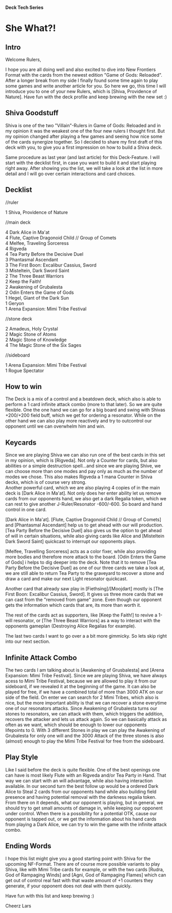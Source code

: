 **Deck Tech Series**

# She What?!

## Intro

Welcome Rulers,
 
I hope you are all doing well and also excited to dive into New Frontiers Format with 
the cards from the newest edition "Game of Gods: Reloaded". After a longer break from my side I finally 
found some time again to play some games and write another article for you. 
So here we go, this time I will introduce you to one of your new Rulers,
which is [Shiva, Providence of Nature]. 
Have fun with the deck profile and keep brewing with the new set :)

 	
## Shiva Goodstuff

Shiva is one of the two "Villain"-Rulers in Game of Gods: Reloaded and in my opinion it was the weakest 
one of the four new rulers I thought first. But my opinion changed after playing a few games and seeing 
how nice some of the cards synergize together. So I decided to share my first draft of this deck with 
you, to give you a first impression on how to build a Shiva deck.

Same procedure as last year (and last article) for this Deck-Feature. I will start with the decklist 
first, in case you want to build it and start playing right away. After showing you the list, we will 
take a look at the list in more detail and I will go over certain interactions and card choices.
	
## Decklist	
//ruler

1 Shiva, Providence of Nature


//main deck

4 Dark Alice in Ma'at <br />
4 Flute, Captive Dragonoid Child // Group of Comets <br />
4 Melfee, Traveling Sorceress <br />
4 Rigveda <br />
4 Tea Party Before the Decisive Duel <br />
3 Phantasmal Ascendant <br />
3 The First Boon: Excalibur Cassius, Sword <br />
3 Misteltein, Dark Sword Saint <br />
2 The Three Beast Warriors <br />
2 Keep the Faith! <br />
2 Awakening of Grubalesta <br />
2 Odin Enters the Game of Gods <br />
1 Hegel, Giant of the Dark Sun <br />
1 Geryon <br />
1 Arena Expansion: Mimi Tribe Festival <br />


//stone deck

2 Amadeus, Holy Crystal <br />
2 Magic Stone of Atoms <br />
2 Magic Stone of Knowledge <br />
4 The Magic Stone of the Six Sages <br />


//sideboard

1 Arena Expansion: Mimi Tribe Festival <br />
1 Rogue Spectator <br />


## How to win	
The Deck is a mix of a control and a beatdown deck, which also is able to perform a 1 card infinite 
attack combo (more to that later). So we are quite flexible. One the one hand we can go for a big board 
and swing with Shivas +200/+200 field buff, which we get for ordering a resonator. While on the other 
hand we can also play more reactively and try to outcontrol our opponent until we can overwhelm him and 
win.

## Keycards	
Since we are playing Shiva we can also run one of the best cards in this set in my opinion, which is 
[Rigveda]. Not only a Counter for cards, but also abilities or a simple destruction spell...and since we are playing Shive, 
we can choose more than one modes and pay only as much as the number of modes we chose. This also makes Rigveda a 1 mana Counter in Shiva decks, which is of course very strong.  
Another powerful card, which we are also playing 4 copies of in the main deck is [Dark Alice in Ma'at]. Not only does her enter ability let us remove cards from our opponents hand,
we also get a dark Regalia token, which we can rest to give another J-Ruler/Resonator -600/-600. So board and hand control in one card. 

[Dark Alice in Ma'at]. [Flute, Captive Dragonoid Child // Group of Comets] and [Phantasmal Ascendant] help us to get ahead with our will production. 
[Tea Party Before the Decisive Duel] also gives us the option to get ahead of will in certain situations, while also giving cards like Alice and
[Misteltein Dark Sword Saint] quickcast to interrupt our opponents plays.

[Melfee, Travelling Sorceress] acts as a color fixer, while also providing more bodies and therefore more attack to the board. [Odin Enters the Game of Gods] i
helps to dig deeper into the deck. Note that it to remove [Tea Party Before the Decisive Duel] as one of our three cards we take a look at, we are still able to return Tea Party to the graveyard
to recover a stone and draw a card and make our next Light resonator quickcast.

Another card that already saw play in [Fiethsing]/[Moojdart] mostly is [The First Boon: Excalibur Cassius, Sword]. It gives us three more cards that we can cast 
from the "removed from game" zone. Even though our opponent gets the information which cards that are, its more than worth it.

The rest of the cards act as supporters, like [Keep the Faith!] to revive a 1-will resonator, or [The Three Beast Warriors] as a way to interact with 
the opponents gameplan (Destroying Alice Regalias for example).

The last two cards I want to go over a a bit more gimmicky. So lets skip right into our next section.

## Infinite Attack Combo	
The two cards I am talking about is [Awakening of Grusbalesta] and [Arena Expansion: Mimi Tribe Festival]. Since we are playing Shiva, we have always acess to Mimi Tribe Festival,
because we are allowed to play it from our sideboard, if we revealed it at the beginning of the game. It can also be played for free, if we have a combined total of more than 3000 ATK on our side of the field.
On enter we can search for 2 Mimi Tribes, which also is nice, but the more important ability is that we can recover a stone everytime one of our resonators attacks.
Since Awakening of Grubalesta turns our stones to resonators, we can attack with them, which triggers the addition, recovers the attacker and lets us attack again.
So we can basically attack as often as we want, which should be enough to lower our opponents lifepoints to 0.
With 3 different Stones in play we can play the Awakening of Grubalesta for only one will and the 3000 Attack of the three stones is also (almost)
enough to play the Mimi Tribe Festival for free from the sideboard.

## Play Style	
Like I said before the deck is quite flexible. One of the best openings one can have is most likely Flute with an Rigveda and/or Tea Party in Hand. That way we can start with an will advantage,
while also having interaction available. In our second turn the best follow up would be a ordered Dark Alice to Steal 2 cards from our opponents hand while also building field presence 
and having potential removal with the darkness regalia token. From there on it depends, what our opponent is playing, but in general, we should try to get small amounts of damage in,
while keeping our opponent under control. When there is a possibility for a potential OTK, cause our opponent is tapped out, or we get the information about his hand cards from playing a Dark Alice,
we can try to win the game with the infinite attack combo. 

## Ending Words
I hope this list might give you a good starting point with Shiva for the upcoming NF-Format. There are of course more possible variants to play Shiva, like with Mimi Tribe cards for example, or
with the two cards [Rudra, God of Rampaging Winds] and [Agni, God of Rampaging Flames] which can get out of control real fast with that waste amount of +1 counters they generate, 
if your opponent does not deal with them quickly.

Have fun with this list and keep brewing :)


Cheerz
Lars

